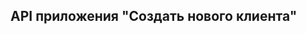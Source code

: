 ## API приложения "Создать нового клиента"

<swagger-ui src= "https://raw.githubusercontent.com/geksogen/TZ_SA_/master/SRS/src/API.yaml" />
